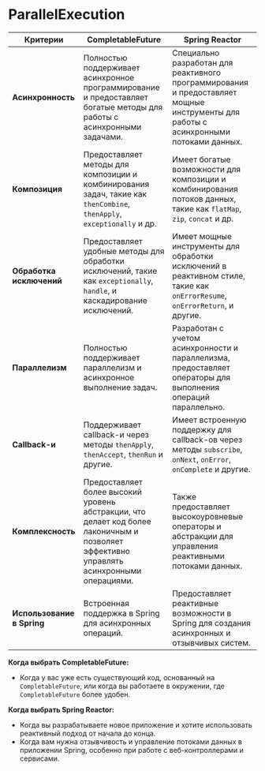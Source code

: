 # ParallelExecution
| Критерии               | CompletableFuture                                        | Spring Reactor                                            |
|-------------------------|----------------------------------------------------------|-----------------------------------------------------------|
| **Асинхронность**        | Полностью поддерживает асинхронное программирование и предоставляет богатые методы для работы с асинхронными задачами. | Специально разработан для реактивного программирования и предоставляет мощные инструменты для работы с асинхронными потоками данных. |
| **Композиция**           | Предоставляет методы для композиции и комбинирования задач, такие как `thenCombine`, `thenApply`, `exceptionally` и др. | Имеет богатые возможности для композиции и комбинирования потоков данных, такие как `flatMap`, `zip`, `concat` и др.              |
| **Обработка исключений** | Предоставляет удобные методы для обработки исключений, такие как `exceptionally`, `handle`, и каскадирование исключений. | Имеет мощные инструменты для обработки исключений в реактивном стиле, такие как `onErrorResume`, `onErrorReturn`, и другие.     |
| **Параллелизм**          | Полностью поддерживает параллелизм и асинхронное выполнение задач. | Разработан с учетом асинхронности и параллелизма, предоставляет операторы для выполнения операций параллельно.              |
| **Callback-и**           | Поддерживает callback-и через методы `thenApply`, `thenAccept`, `thenRun` и другие. | Имеет встроенную поддержку для callback-ов через методы `subscribe`, `onNext`, `onError`, `onComplete` и другие.               |
| **Комплексность**        | Предоставляет более высокий уровень абстракции, что делает код более лаконичным и позволяет эффективно управлять асинхронными операциями. | Также предоставляет высокоуровневые операторы и абстракции для управления реактивными потоками данных.                   |
| **Использование в Spring**| Встроенная поддержка в Spring для асинхронных операций.   | Предоставляет реактивные возможности в Spring для создания асинхронных и отзывчивых систем.                           |

**Когда выбрать CompletableFuture:**
- Когда у вас уже есть существующий код, основанный на `CompletableFuture`, или когда вы работаете в окружении, где `CompletableFuture` более удобен.

**Когда выбрать Spring Reactor:**
- Когда вы разрабатываете новое приложение и хотите использовать реактивный подход от начала до конца.
- Когда вам нужна отзывчивость и управление потоками данных в приложении Spring, особенно при работе с веб-контроллерами и сервисами.
